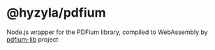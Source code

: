 # @hyzyla/pdfium

Node.js wrapper for the PDFium library, compiled to WebAssembly by [pdfium-lib](https://github.com/paulocoutinhox/pdfium-lib) project
